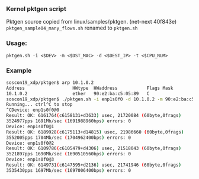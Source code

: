 ### Kernel pktgen script

Pktgen source copied from linux/samples/pktgen. (net-next 40f843e)
`pktgen_sample04_many_flows.sh` renamed to `pktgen.sh`

### Usage:

`pktgen.sh -i <$DEV> -m <$DST_MAC> -d <$DEST_IP> -t <$CPU_NUM>`


### Example

```bash
soscon19_xdp/pktgen$ arp 10.1.0.2
Address                  HWtype  HWaddress           Flags Mask           Iface
10.1.0.2                 ether   90:e2:ba:c5:05:89   C                    enp1s0f0
soscon19_xdp/pktgen$ ./pktgen.sh -i enp1s0f0 -d 10.1.0.2 -m 90:e2:ba:c5:05:89 -t 4
Running... ctrl^C to stop
^CDevice: enp1s0f0@0
Result: OK: 6161764(c6158131+d3633) usec, 21720084 (60byte,0frags)
3524977pps 1691Mb/sec (1691988960bps) errors: 0
Device: enp1s0f0@1
Result: OK: 6189928(c6175113+d14815) usec, 21986660 (60byte,0frags)
3552005pps 1704Mb/sec (1704962400bps) errors: 0
Device: enp1s0f0@2
Result: OK: 6109786(c6105479+d4306) usec, 21518043 (60byte,0frags)
3521897pps 1690Mb/sec (1690510560bps) errors: 0
Device: enp1s0f0@3
Result: OK: 6149731(c6147595+d2136) usec, 21741946 (60byte,0frags)
3535430pps 1697Mb/sec (1697006400bps) errors: 0 
```
